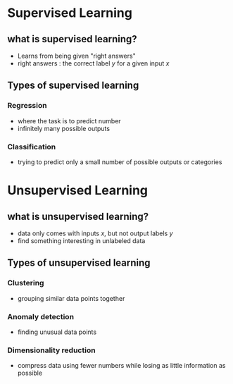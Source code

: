 # Supervised Learning
## what is supervised learning?
- Learns from being given "right answers"
- right answers : the correct label $y$ for a given input $x$

## Types of supervised learning
### Regression
- where the task is to predict number
- infinitely many possible outputs

### Classification
- trying to predict only a small number of possible outputs or categories

# Unsupervised Learning
## what is unsupervised learning?
- data only comes with inputs $x$, but not output labels $y$
- find something interesting in unlabeled data

## Types of unsupervised learning
### Clustering
- grouping similar data points together

### Anomaly detection
- finding unusual data points

### Dimensionality reduction
- compress data using fewer numbers while losing as little information as possible

